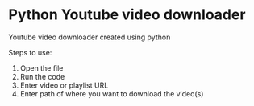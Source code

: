 # Python Youtube video downloader
 Youtube video downloader created using python

Steps to use:
1. Open the file
2. Run the code
3. Enter video or playlist URL
4. Enter path of where you want to download the video(s)